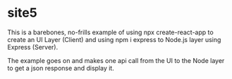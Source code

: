 # site5

This is a barebones, no-frills example of using npx create-react-app to create an UI Layer (Client) and using npm i express to Node.js layer using Express (Server).

The example goes on and makes one api call from the UI to the Node layer to get a json response and display it.  
